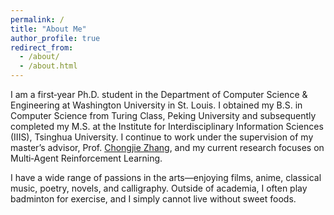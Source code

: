 ```yaml
---
permalink: /
title: "About Me"
author_profile: true
redirect_from: 
  - /about/
  - /about.html
---
```


I am a first‑year Ph.D. student in the Department of Computer Science & Engineering at Washington University in St. Louis. I obtained my B.S. in Computer Science from Turing Class, Peking University and subsequently completed my M.S. at the Institute for Interdisciplinary Information Sciences (IIIS), Tsinghua University. I continue to work under the supervision of my master’s advisor, Prof. [Chongjie Zhang](https://engineering.washu.edu/faculty/Chongjie-Zhang.html), and my current research focuses on Multi‑Agent Reinforcement Learning.

I have a wide range of passions in the arts—enjoying films, anime, classical music, poetry, novels, and calligraphy. Outside of academia, I often play badminton for exercise, and I simply cannot live without sweet foods.
